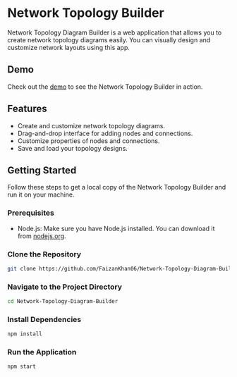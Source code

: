 # Network Topology Builder

Network Topology Diagram Builder is a web application that allows you to create network topology diagrams easily. You can visually design and customize network layouts using this app.

## Demo

Check out the [demo](demo_link_here) to see the Network Topology Builder in action.

## Features

- Create and customize network topology diagrams.
- Drag-and-drop interface for adding nodes and connections.
- Customize properties of nodes and connections.
- Save and load your topology designs.

## Getting Started

Follow these steps to get a local copy of the Network Topology Builder and run it on your machine.

### Prerequisites

- Node.js: Make sure you have Node.js installed. You can download it from [nodejs.org](https://nodejs.org/).

### Clone the Repository

```bash
git clone https://github.com/FaizanKhan06/Network-Topology-Diagram-Builder.git
```

### Navigate to the Project Directory

```bash
cd Network-Topology-Diagram-Builder
```

### Install Dependencies

```bash
npm install
```

### Run the Application

```bash
npm start
```
